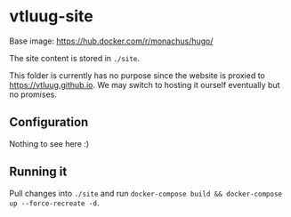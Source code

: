 # vtluug-site

Base image: https://hub.docker.com/r/monachus/hugo/

The site content is stored in `./site`.

This folder is currently has no purpose since the website is proxied to https://vtluug.github.io. We may switch to hosting it ourself eventually but no promises.


## Configuration

Nothing to see here :)


## Running it



Pull changes into `./site` and run `docker-compose build && docker-compose up --force-recreate -d`.
